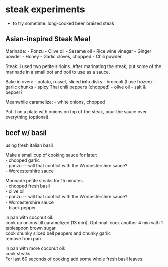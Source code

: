 # steak experiments  
  
- to try sometime: long-cooked beer braised steak  

## Asian-inspired Steak Meal

Marinade: 
    - Ponzu 
    - Olive oil 
    - Sesame oil 
    - Rice wine vinegar 
    - Ginger powder 
    - Honey 
    - Garlic cloves, chopped 
    - Chili powder 

Steak: 
    I used two petite sirloins. After marinating the steak, put some of the marinade in a small pot and boil to use as a sauce.

Bake in oven: 
    - potato, russet, sliced into disks 
    - broccoli (I use frozen) 
    - garlic chunks 
    - spicy Thai chili peppers (chopped) 
    - olive oil 
    - salt & pepper? 
  
Meanwhile caramelize: 
    - white onions, chopped 
   
Put it on a plate with onions on top of the steak, pour the sauce over everything (optional).
  
## beef w/ basil  
  
using fresh italian basil  
  
Make a small cup of cooking sauce for later:  
    - chopped garlic  
    - ponzu -- will that conflict with the Worcestershire sauce?  
    - Worcestershire sauce      
  
Marinade petite steaks for 15 minutes.  
    - chopped fresh basil  
    - olive oil  
    - ponzu -- will that conflict with the Worcestershire sauce?  
    - Worcestershire sauce  
    - black pepper  
          
in pan with coconut oil:  
    cook up onions till caramelized (13 min). Optional: cook another 4 min with 1 tablespoon brown sugar.  
    cook chunky sliced bell peppers and chunky garlic  
    remove from pan  
        
in pan with more coconut oil:  
    cook steaks   
    For last 60 seconds of cooking add some whole fresh basil leaves.  
  

